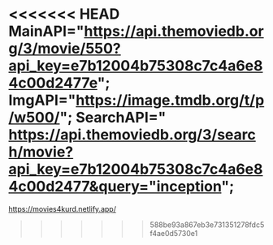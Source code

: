 <<<<<<< HEAD
MainAPI="https://api.themoviedb.org/3/movie/550?api_key=e7b12004b75308c7c4a6e84c00d2477e";
ImgAPI="https://image.tmdb.org/t/p/w500/";
SearchAPI="
https://api.themoviedb.org/3/search/movie?api_key=e7b12004b75308c7c4a6e84c00d2477&query="inception";
=======
https://movies4kurd.netlify.app/
>>>>>>> 588be93a867eb3e731351278fdc5f4ae0d5730e1
